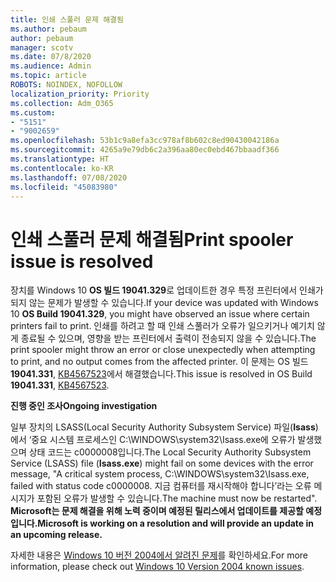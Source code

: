 ```yaml
---
title: 인쇄 스풀러 문제 해결됨
ms.author: pebaum
author: pebaum
manager: scotv
ms.date: 07/8/2020
ms.audience: Admin
ms.topic: article
ROBOTS: NOINDEX, NOFOLLOW
localization_priority: Priority
ms.collection: Adm_O365
ms.custom:
- "5151"
- "9002659"
ms.openlocfilehash: 53b1c9a8efa3cc978af8b602c8ed90430042186a
ms.sourcegitcommit: 4265a9e79db6c2a396aa80ec0ebd467bbaadf366
ms.translationtype: HT
ms.contentlocale: ko-KR
ms.lasthandoff: 07/08/2020
ms.locfileid: "45083980"
---
```

# <a name="print-spooler-issue-is-resolved"></a><span data-ttu-id="10274-102">인쇄 스풀러 문제 해결됨</span><span class="sxs-lookup"><span data-stu-id="10274-102">Print spooler issue is resolved</span></span>

<span data-ttu-id="10274-103">장치를 Windows 10 **OS 빌드 19041.329**로 업데이트한 경우 특정 프린터에서 인쇄가 되지 않는 문제가 발생할 수 있습니다.</span><span class="sxs-lookup"><span data-stu-id="10274-103">If your device was updated with Windows 10  **OS Build 19041.329**, you might have observed an issue where certain printers fail to print.</span></span> <span data-ttu-id="10274-104">인쇄를 하려고 할 때 인쇄 스풀러가 오류가 일으키거나 예기치 않게 종료될 수 있으며, 영향을 받는 프린터에서 출력이 전송되지 않을 수 있습니다.</span><span class="sxs-lookup"><span data-stu-id="10274-104">The print spooler might throw an error or close unexpectedly when attempting to print, and no output comes from the affected printer.</span></span> <span data-ttu-id="10274-105">이 문제는 OS 빌드 **19041.331**, [KB4567523](https://support.microsoft.com/help/4567523/windows-10-update-kb4567523)에서 해결했습니다.</span><span class="sxs-lookup"><span data-stu-id="10274-105">This issue is resolved in OS Build  **19041.331**, [KB4567523](https://support.microsoft.com/help/4567523/windows-10-update-kb4567523).</span></span>  

<span data-ttu-id="10274-106">**진행 중인 조사**</span><span class="sxs-lookup"><span data-stu-id="10274-106">**Ongoing investigation**</span></span>

<span data-ttu-id="10274-107">일부 장치의 LSASS(Local Security Authority Subsystem Service) 파일(**Isass**)에서 ‘중요 시스템 프로세스인 C:\WINDOWS\system32\Isass.exe에 오류가 발생했으며 상태 코드는 c0000008입니다.</span><span class="sxs-lookup"><span data-stu-id="10274-107">The Local Security Authority Subsystem Service (LSASS) file (**Isass.exe**) might fail on some devices with the error message, "A critical system process, C:\WINDOWS\system32\Isass.exe, failed with status code c0000008.</span></span> <span data-ttu-id="10274-108">지금 컴퓨터를 재시작해야 합니다’라는 오류 메시지가 포함된 오류가 발생할 수 있습니다.</span><span class="sxs-lookup"><span data-stu-id="10274-108">The machine must now be restarted".</span></span>  <span data-ttu-id="10274-109">**Microsoft는 문제 해결을 위해 노력 중이며 예정된 릴리스에서 업데이트를 제공할 예정입니다.**</span><span class="sxs-lookup"><span data-stu-id="10274-109">**Microsoft is working on a resolution and will provide an update in an upcoming release.**</span></span>

<span data-ttu-id="10274-110">자세한 내용은 [Windows 10 버전 2004에서 알려진 문제](https://docs.microsoft.com/windows/release-information/status-windows-10-2004#442msgdesc)를 확인하세요.</span><span class="sxs-lookup"><span data-stu-id="10274-110">For more information, please check out  [Windows 10 Version 2004 known issues](https://docs.microsoft.com/windows/release-information/status-windows-10-2004#442msgdesc).</span></span>